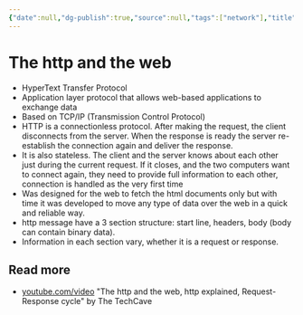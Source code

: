 ```yaml
---
{"date":null,"dg-publish":true,"source":null,"tags":["network"],"title":"The http and the web","type":"baby_note","URL":null,"permalink":"/00-fleeting-inbox/http-and-the-web/","dgPassFrontmatter":true}
---
```



# The http and the web

- HyperText Transfer Protocol
- Application layer protocol that allows web-based applications to exchange data
- Based on TCP/IP (Transmission Control Protocol)
- HTTP is a connectionless protocol. After making the request, the client disconnects from the server. When the response is ready the server re-establish the connection again and deliver the response.
- It is also stateless. The client and the server knows about each other just during the current request. If it closes, and the two computers want to connect again, they need to provide full information to each other, connection is handled as the very first time
- Was designed for the web to fetch the html documents only but with time it was developed to move any type of data over the web in a quick and reliable way.
- http message have a 3 section structure: start line, headers, body (body can contain binary data).
- Information in each section vary, whether it is a request or response.

## Read more

- [youtube.com/video](https://www.youtube.com/watch?v=eesqK59rhGA) "The http and the web, http explained, Request-Response cycle" by The TechCave
